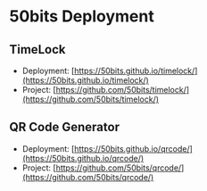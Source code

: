 # 50bits Deployment

## TimeLock
* Deployment: [https://50bits.github.io/timelock/](https://50bits.github.io/timelock/)
* Project: [https://github.com/50bits/timelock/](https://github.com/50bits/timelock/)

## QR Code Generator
* Deployment: [https://50bits.github.io/qrcode/](https://50bits.github.io/qrcode/)
* Project: [https://github.com/50bits/qrcode/](https://github.com/50bits/qrcode/)
